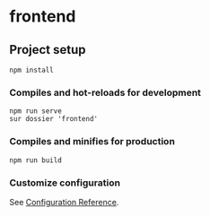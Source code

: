 # frontend

## Project setup
```
npm install
```

### Compiles and hot-reloads for development
```
npm run serve
sur dossier 'frontend'
```

### Compiles and minifies for production
```
npm run build
```

### Customize configuration
See [Configuration Reference](https://cli.vuejs.org/config/).
